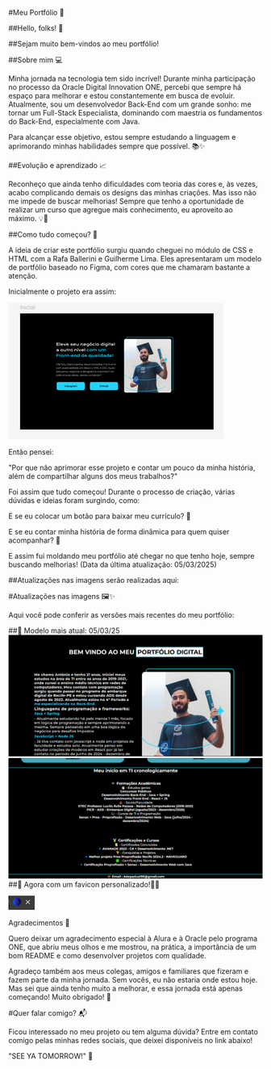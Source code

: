 ﻿#Meu Portfólio 🚀

##Hello, folks! 👋

##Sejam muito bem-vindos ao meu portfólio!

##Sobre mim 💻

Minha jornada na tecnologia tem sido incrível! Durante minha participação no processo da Oracle Digital Innovation ONE, percebi que sempre há espaço para melhorar e estou constantemente em busca de evoluir. Atualmente, sou um desenvolvedor Back-End com um grande sonho: me tornar um Full-Stack Especialista, dominando com maestria os fundamentos do Back-End, especialmente com Java.

Para alcançar esse objetivo, estou sempre estudando a linguagem e aprimorando minhas habilidades sempre que possível. 📚✨

##Evolução e aprendizado 📈

Reconheço que ainda tenho dificuldades com teoria das cores e, às vezes, acabo complicando demais os designs das minhas criações. Mas isso não me impede de buscar melhorias! Sempre que tenho a oportunidade de realizar um curso que agregue mais conhecimento, eu aproveito ao máximo. 💡🎨

##Como tudo começou? 🤔

A ideia de criar este portfólio surgiu quando cheguei no módulo de CSS e HTML com a Rafa Ballerini e Guilherme Lima. Eles apresentaram um modelo de portfólio baseado no Figma, com cores que me chamaram bastante a atenção.

Inicialmente o projeto era assim:

![alt text](img_Project_att/image-1.png)

 Então pensei:

"Por que não aprimorar esse projeto e contar um pouco da minha história, além de compartilhar alguns dos meus trabalhos?"

Foi assim que tudo começou! Durante o processo de criação, várias dúvidas e ideias foram surgindo, como:

E se eu colocar um botão para baixar meu currículo? 📄

E se eu contar minha história de forma dinâmica para quem quiser acompanhar? 📜

E assim fui moldando meu portfólio até chegar no que tenho hoje, sempre buscando melhorias! (Data da última atualização: 05/03/2025)

##Atualizações nas imagens serão realizadas aqui:

#Atualizações nas imagens 🖼️✨

Aqui você pode conferir as versões mais recentes do meu portfólio:

##🔹 Modelo mais atual: 05/03/25
![alt text](img_Project_att/image-2.png)
![alt text](img_Project_att/image-4.png)
##🔹 Agora com um favicon personalizado!🎨🔥

![alt text](img_Project_att/image-5.png)

Agradecimentos 🙌

Quero deixar um agradecimento especial à Alura e à Oracle pelo programa ONE, que abriu meus olhos e me mostrou, na prática, a importância de um bom README e como desenvolver projetos com qualidade.

Agradeço também aos meus colegas, amigos e familiares que fizeram e fazem parte da minha jornada. Sem vocês, eu não estaria onde estou hoje. Mas sei que ainda tenho muito a melhorar, e essa jornada está apenas começando! Muito obrigado! 💙

#Quer falar comigo? 📬

Ficou interessado no meu projeto ou tem alguma dúvida? Entre em contato comigo pelas minhas redes sociais, que deixei disponíveis no link abaixo!

"SEE YA TOMORROW!" 🚀
